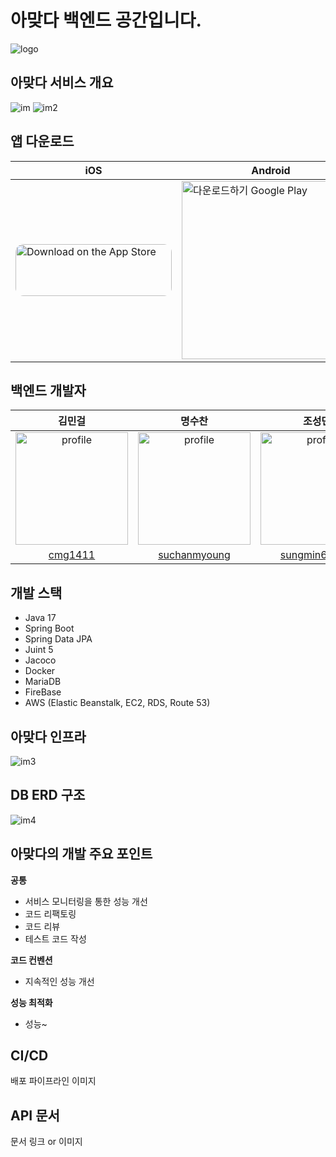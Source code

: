 아맞다 백엔드 공간입니다.
=============
![logo](https://user-images.githubusercontent.com/19837507/211804134-45df63e3-1958-45bd-bb44-22ba574b5259.png)


아맞다 서비스 개요
----
![im](https://user-images.githubusercontent.com/19837507/211804971-6899a63e-4d1f-49e9-8c01-d616b65f35a7.png)
![im2](https://user-images.githubusercontent.com/19837507/211805179-17e91d60-457a-4490-961a-f1127bff1840.png)

앱 다운로드
----
| iOS                                                                                                                                                                                                                                                                                                                                         | Android                                                                                                                                                                                                                  |
| ------------------------------------------------------------------------------------------------------------------------------------------------------------------------------------------------------------------------------------------------------------------------------------------------------------------------------------------- | ------------------------------------------------------------------------------------------------------------------------------------------------------------------------------------------------------------------------ |
| <a href="https://apps.apple.com/kr/app/%EC%95%84%EB%A7%9E%EB%8B%A4/id1660192508"><img src="https://tools.applemediaservices.com/api/badges/download-on-the-app-store/black/ko-kr?size=250x83&amp;releaseDate=1654300800&h=dd4ccd7fb22c609cf9132f37bf23c390" alt="Download on the App Store" style="border-radius: 13px; width: 250px; height: 83px;"></a> | <a href='https://play.google.com/store/apps/details?id=com.ahmatda&hl=ko'><img alt='다운로드하기 Google Play' width='285px' src='https://play.google.com/intl/en_us/badges/static/images/badges/ko_badge_web_generic.png'/></a> |

백엔드 개발자
---
|                                                  김민걸                                                   |                                                   명수찬                                                   |                         조성민                         |
|:------------------------------------------------------------------------------------------------------:|:-------------------------------------------------------------------------------------------------------:|:---------------------------------------------------:|
|                          <img src="" alt="profile" width="180" height="180">                           | <img src="https://suchanmyoung.github.io/images/profile.jpg" alt="profile" width="180" height="180"> | <img src="" alt="profile" width="180" height="180"> |
|                                 [cmg1411](https://github.com/cmg1411)                                 |                                   [suchanmyoung](https://github.com/suchanmyoung)                                   |    [sungmin69355](https://github.com/sungmin69355)    |

개발 스택
---
- Java 17
- Spring Boot
- Spring Data JPA
- Juint 5
- Jacoco
- Docker
- MariaDB
- FireBase
- AWS (Elastic Beanstalk, EC2, RDS, Route 53)

아맞다 인프라
---
![im3](https://user-images.githubusercontent.com/19837507/211807683-2d854477-0191-4d4e-a94d-805420dfafbc.png)

DB ERD 구조
---
![im4](https://user-images.githubusercontent.com/19837507/211808995-240e2f73-d28b-43df-b45f-39141eaa5d70.png)

아맞다의 개발 주요 포인트
---
<b>공통</b><br>
- 서비스 모니터링을 통한 성능 개선
- 코드 리팩토링
- 코드 리뷰
- 테스트 코드 작성

<b>코드 컨벤션</b><br>
- 지속적인 성능 개선

<b>성능 최적화</b><br>
- 성능~

CI/CD
---
배포 파이프라인 이미지

API 문서
---
문서 링크 or 이미지
